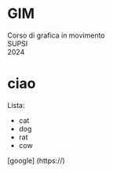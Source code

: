 # GIM
Corso di grafica in movimento  
SUPSI  
2024

# ciao

Lista:
- cat
- dog
- rat
- cow

[google] (https://)